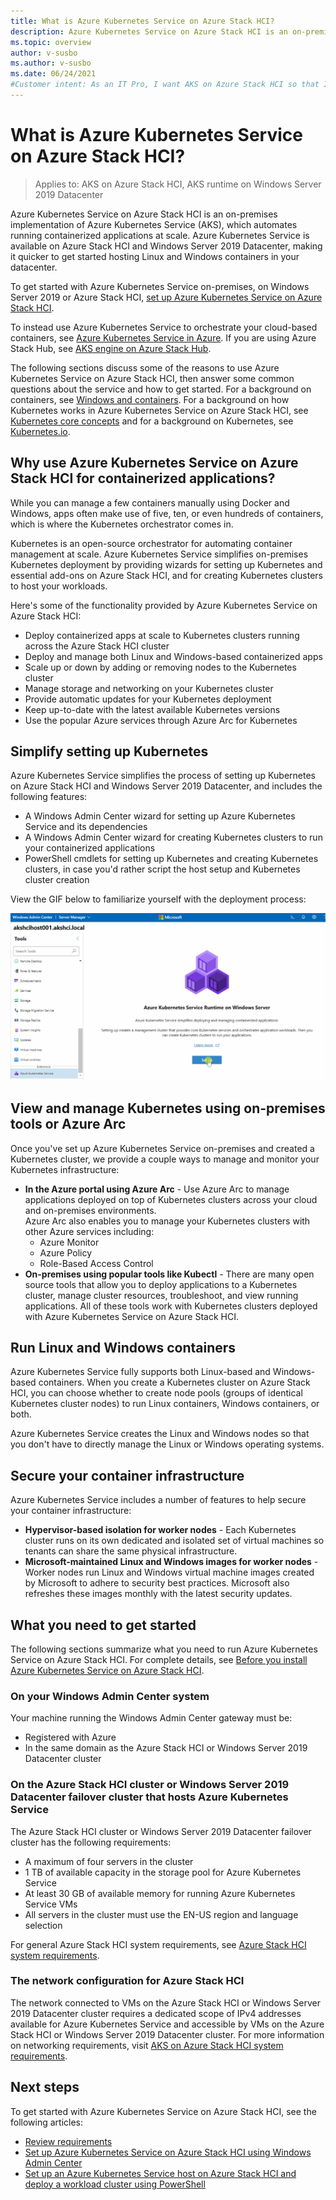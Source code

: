 ```yaml
---
title: What is Azure Kubernetes Service on Azure Stack HCI?
description: Azure Kubernetes Service on Azure Stack HCI is an on-premises implementation of Azure Kubernetes Service (AKS), which automates running containerized applications at scale.
ms.topic: overview
author: v-susbo
ms.author: v-susbo
ms.date: 06/24/2021
#Customer intent: As an IT Pro, I want AKS on Azure Stack HCI so that I can easily deploy Kubernetes on-premises to orchestrate my containerized workloads.
---
```

# What is Azure Kubernetes Service on Azure Stack HCI?
> Applies to: AKS on Azure Stack HCI, AKS runtime on Windows Server 2019 Datacenter

Azure Kubernetes Service on Azure Stack HCI is an on-premises implementation of Azure Kubernetes Service (AKS), which automates running containerized applications at scale. Azure Kubernetes Service is available on Azure Stack HCI and Windows Server 2019 Datacenter, making it quicker to get started hosting Linux and Windows containers in your datacenter.

To get started with Azure Kubernetes Service on-premises, on Windows Server 2019 or Azure Stack HCI, [set up Azure Kubernetes Service on Azure Stack HCI](setup.md). 

To instead use Azure Kubernetes Service to orchestrate your cloud-based containers, see [Azure Kubernetes Service in Azure](/azure/aks/intro-kubernetes).  If you are using Azure Stack Hub, see [AKS engine on Azure Stack Hub](../user/azure-stack-kubernetes-aks-engine-overview.md).

The following sections discuss some of the reasons to use Azure Kubernetes Service on Azure Stack HCI, then answer some common questions about the service and how to get started. For a background on containers, see [Windows and containers](/virtualization/windowscontainers/about/).  For a background on how Kubernetes works in Azure Kubernetes Service on Azure Stack HCI, see [Kubernetes core concepts](kubernetes-concepts.md) and for a background on Kubernetes, see [Kubernetes.io](https://kubernetes.io).

## Why use Azure Kubernetes Service on Azure Stack HCI for containerized applications?

While you can manage a few containers manually using Docker and Windows, apps often make use of five, ten, or even hundreds of containers, which is where the Kubernetes orchestrator comes in.

Kubernetes is an open-source orchestrator for automating container management at scale. Azure Kubernetes Service simplifies on-premises Kubernetes deployment by providing wizards for setting up Kubernetes and essential add-ons on Azure Stack HCI, and for creating Kubernetes clusters to host your workloads.

Here's some of the functionality provided by Azure Kubernetes Service on Azure Stack HCI:

- Deploy containerized apps at scale to Kubernetes clusters running across the Azure Stack HCI cluster
- Deploy and manage both Linux and Windows-based containerized apps
- Scale up or down by adding or removing nodes to the Kubernetes cluster
- Manage storage and networking on your Kubernetes cluster
- Provide automatic updates for your Kubernetes deployment
- Keep up-to-date with the latest available Kubernetes versions
- Use the popular Azure services through Azure Arc for Kubernetes

## Simplify setting up Kubernetes

Azure Kubernetes Service simplifies the process of setting up Kubernetes on Azure Stack HCI and Windows Server 2019 Datacenter, and includes the following features:

- A Windows Admin Center wizard for setting up Azure Kubernetes Service and its dependencies 
- A Windows Admin Center wizard for creating Kubernetes clusters to run your containerized applications
- PowerShell cmdlets for setting up Kubernetes and creating Kubernetes clusters, in case you'd rather script the host setup and Kubernetes cluster creation

View the GIF below to familiarize yourself with the deployment process:

![GIF for deploying AKS HCI](media/aks-hci-deployment.gif)

## View and manage Kubernetes using on-premises tools or Azure Arc

Once you've set up Azure Kubernetes Service on-premises and created a Kubernetes cluster, we provide a couple ways to manage and monitor your Kubernetes infrastructure:

- **In the Azure portal using Azure Arc** - Use Azure Arc to manage applications deployed on top of Kubernetes clusters across your cloud and on-premises environments. 
  <br>Azure Arc also enables you to manage your Kubernetes clusters with other Azure services including:
  - Azure Monitor
  - Azure Policy
  - Role-Based Access Control
- **On-premises using popular tools like Kubectl** - There are many open source tools that allow you to deploy applications to a Kubernetes cluster, manage cluster resources, troubleshoot, and view running applications. All of these tools work with Kubernetes clusters deployed with Azure Kubernetes Service on Azure Stack HCI.

## Run Linux and Windows containers

Azure Kubernetes Service fully supports both Linux-based and Windows-based containers. When you create a Kubernetes cluster on Azure Stack HCI, you can choose whether to create node pools (groups of identical Kubernetes cluster nodes) to run Linux containers, Windows containers, or both. 

Azure Kubernetes Service creates the Linux and Windows nodes so that you don't have to directly manage the Linux or Windows operating systems.

## Secure your container infrastructure

Azure Kubernetes Service includes a number of features to help secure your container infrastructure:

- **Hypervisor-based isolation for worker nodes** - Each Kubernetes cluster runs on its own dedicated and isolated set of virtual machines so tenants can share the same physical infrastructure.
- **Microsoft-maintained Linux and Windows images for worker nodes** - Worker nodes run Linux and Windows virtual machine images created by Microsoft to adhere to security best practices. Microsoft also refreshes these images monthly with the latest security updates.

## What you need to get started

The following sections summarize what you need to run Azure Kubernetes Service on Azure Stack HCI. For complete details, see [Before you install Azure Kubernetes Service on Azure Stack HCI](system-requirements.md).

### On your Windows Admin Center system

Your machine running the Windows Admin Center gateway must be:  

 - Registered with Azure
 - In the same domain as the Azure Stack HCI or Windows Server 2019 Datacenter cluster

### On the Azure Stack HCI cluster or Windows Server 2019 Datacenter failover cluster that hosts Azure Kubernetes Service

The Azure Stack HCI cluster or Windows Server 2019 Datacenter failover cluster has the following requirements:

- A maximum of four servers in the cluster
- 1 TB of available capacity in the storage pool for Azure Kubernetes Service
- At least 30 GB of available memory for running Azure Kubernetes Service VMs
- All servers in the cluster must use the EN-US region and language selection

For general Azure Stack HCI system requirements, see [Azure Stack HCI system requirements](../hci/concepts/system-requirements.md).

### The network configuration for Azure Stack HCI

The network connected to VMs on the Azure Stack HCI or Windows Server 2019 Datacenter cluster requires a dedicated scope of IPv4 addresses available for Azure Kubernetes Service and accessible by VMs on the Azure Stack HCI or Windows Server 2019 Datacenter cluster. For more information on networking requirements, visit [AKS on Azure Stack HCI system requirements](system-requirements.md).

## Next steps

To get started with Azure Kubernetes Service on Azure Stack HCI, see the following articles:

- [Review requirements](./system-requirements.md)
- [Set up Azure Kubernetes Service on Azure Stack HCI using Windows Admin Center](./create-kubernetes-cluster.md)
- [Set up an Azure Kubernetes Service host on Azure Stack HCI and deploy a workload cluster using PowerShell](./kubernetes-walkthrough-powershell.md)

